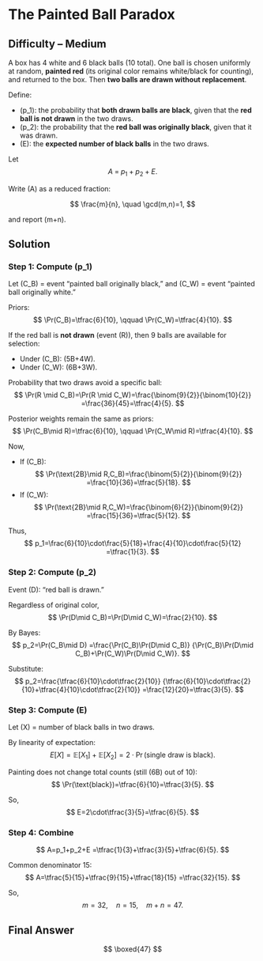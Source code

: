 # The Painted Ball Paradox
## Difficulty – Medium

A box has 4 white and 6 black balls (10 total). One ball is chosen uniformly at random, **painted red** (its original color remains white/black for counting), and returned to the box. Then **two balls are drawn without replacement**.

Define:
- \(p_1\): the probability that **both drawn balls are black**, given that the **red ball is not drawn** in the two draws.  
- \(p_2\): the probability that the **red ball was originally black**, given that it was drawn.  
- \(E\): the **expected number of black balls** in the two draws.  

Let
$$
A \;=\; p_1 + p_2 + E.
$$  

Write \(A\) as a reduced fraction:

$$
\frac{m}{n}, \quad \gcd(m,n)=1,
$$

and report \(m+n\).


## Solution

### Step 1: Compute \(p_1\)

Let \(C_B\) = event “painted ball originally black,” and \(C_W\) = event “painted ball originally white.”  

Priors:
$$
\Pr(C_B)=\tfrac{6}{10}, 
\qquad
\Pr(C_W)=\tfrac{4}{10}.
$$  

If the red ball is **not drawn** (event \(R\)), then 9 balls are available for selection:

- Under \(C_B\): \(5B+4W\).  
- Under \(C_W\): \(6B+3W\).  

Probability that two draws avoid a specific ball:
$$
\Pr(R \mid C_B)=\Pr(R \mid C_W)=\frac{\binom{9}{2}}{\binom{10}{2}}
=\frac{36}{45}=\tfrac{4}{5}.
$$  

Posterior weights remain the same as priors:
$$
\Pr(C_B\mid R)=\tfrac{6}{10}, 
\qquad
\Pr(C_W\mid R)=\tfrac{4}{10}.
$$  

Now,  
- If \(C_B\):  
$$
\Pr(\text{2B}\mid R,C_B)=\frac{\binom{5}{2}}{\binom{9}{2}}
=\frac{10}{36}=\tfrac{5}{18}.
$$  
- If \(C_W\):  
$$
\Pr(\text{2B}\mid R,C_W)=\frac{\binom{6}{2}}{\binom{9}{2}}
=\frac{15}{36}=\tfrac{5}{12}.
$$  

Thus,
$$
p_1=\frac{6}{10}\cdot\frac{5}{18}+\frac{4}{10}\cdot\frac{5}{12}
=\tfrac{1}{3}.
$$  


### Step 2: Compute \(p_2\)

Event \(D\): “red ball is drawn.”  

Regardless of original color,  
$$
\Pr(D\mid C_B)=\Pr(D\mid C_W)=\frac{2}{10}.
$$  

By Bayes:
$$
p_2=\Pr(C_B\mid D)
=\frac{\Pr(C_B)\Pr(D\mid C_B)}
       {\Pr(C_B)\Pr(D\mid C_B)+\Pr(C_W)\Pr(D\mid C_W)}.
$$  

Substitute:
$$
p_2=\frac{\tfrac{6}{10}\cdot\tfrac{2}{10}}
          {\tfrac{6}{10}\cdot\tfrac{2}{10}+\tfrac{4}{10}\cdot\tfrac{2}{10}}
=\frac{12}{20}=\tfrac{3}{5}.
$$  


### Step 3: Compute \(E\)

Let \(X\) = number of black balls in two draws.  

By linearity of expectation:
$$
E[X]=\mathbb{E}[X_1]+\mathbb{E}[X_2]
=2\cdot \Pr(\text{single draw is black}).
$$  

Painting does not change total counts (still \(6B\) out of 10):  
$$
\Pr(\text{black})=\tfrac{6}{10}=\tfrac{3}{5}.
$$  

So,
$$
E=2\cdot\tfrac{3}{5}=\tfrac{6}{5}.
$$  


### Step 4: Combine

$$
A=p_1+p_2+E
=\tfrac{1}{3}+\tfrac{3}{5}+\tfrac{6}{5}.
$$  

Common denominator 15:
$$
A=\tfrac{5}{15}+\tfrac{9}{15}+\tfrac{18}{15}
=\tfrac{32}{15}.
$$  

So,
$$
m=32,\quad n=15,\quad m+n=47.
$$  


## Final Answer
$$
\boxed{47}
$$

